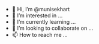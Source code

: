 - 👋 Hi, I’m @munisekhart
- 👀 I’m interested in ...
- 🌱 I’m currently learning ...
- 💞️ I’m looking to collaborate on ...
- 📫 How to reach me ...

<!---
munisekhart/munisekhart is a ✨ special ✨ repository because its `README.md` (this file) appears on your GitHub profile.
You can click the Preview link to take a look at your changes.
--->
